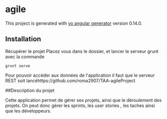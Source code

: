 # agile

This project is generated with [yo angular generator](https://github.com/yeoman/generator-angular)
version 0.14.0.

## Installation
Récupérer le projet
Placez vous dans le dossier, et lancer le serveur grunt avec la commande 

```
grunt serve
```

Pour pouvoir accéder aux données de l'application il faut que le serveur REST soit lancéhttps://github.com/roma2907/TAA-agileProject

##Description du projet

Cette application permet de gérer ses projets, ainsi que le déroulement des projets. On peut donc gérer les sprints, les user stories , les taches ainsi que les développeurs.
